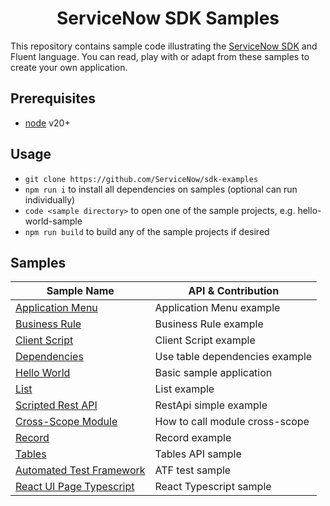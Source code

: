 <h1 align="center">
ServiceNow SDK Samples
</h1>

This repository contains sample code illustrating the [ServiceNow SDK](https://docs.servicenow.com/csh?topicname=servicenow-sdk.html&version=latest) and Fluent language. You can read, play with or adapt from these samples to create your own application.

## Prerequisites

- [node](https://nodejs.org/en/) v20+

## Usage

- `git clone https://github.com/ServiceNow/sdk-examples`
- `npm run i` to install all dependencies on samples (optional can run individually)
- `code <sample directory>` to open one of the sample projects, e.g. hello-world-sample
- `npm run build` to build any of the sample projects if desired

## Samples

<!-- SAMPLES_BEGIN -->

| Sample Name                                           | API & Contribution             |
| ----------------------------------------------------- | ------------------------------ |
| [Application Menu](applicationmenu-sample/README.md)  | Application Menu example       |
| [Business Rule](businessrule-sample/README.md)        | Business Rule example          |
| [Client Script](clientscript-sample/README.md)        | Client Script example          |
| [Dependencies](dependencies-sample/README.md)         | Use table dependencies example |
| [Hello World](hello-world-sample/README.md)           | Basic sample application       |
| [List](list-sample/README.md)                         | List example                   |
| [Scripted Rest API](restapi-sample/README.md)         | RestApi simple example         |
| [Cross-Scope Module](sys_module-sample/README.md)     | How to call module cross-scope |
| [Record](record-sample/README.md)                     | Record example                 |
| [Tables](table-sample/README.md)                      | Tables API sample              |
| [Automated Test Framework](test-atf-sample/README.md) | ATF test sample                |
| [React UI Page Typescript](test-atf-sample/README.md) | React Typescript sample        |

<!-- SAMPLES_END -->
